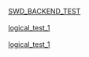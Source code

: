 [SWD_BACKEND_TEST](https://documenter.getpostman.com/view/17363425/2s93zH1dzX)
<br>
<br>
[logical_test_1](https://github.com/Rathapol-Putharaksa/AS2/blob/master/logical_test.py)
<br>
<br>
[logical_test_1](https://github.com/Rathapol-Putharaksa/AS2/blob/master/logical_test_2.py)
